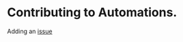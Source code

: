 # Contributing to Automations.  
Adding an [issue](https://github.com/Oblivious-Oblivious/EmeraldsAutomations/issues)
